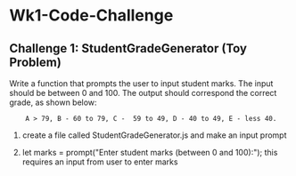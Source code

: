 # Wk1-Code-Challenge

## Challenge 1: StudentGradeGenerator (Toy Problem)

Write a function that prompts the user to input student marks. The input should be between 0 and 100. The output should correspond the correct grade, as shown below: 

        A > 79, B - 60 to 79, C -  59 to 49, D - 40 to 49, E - less 40.

   1. create a file called StudentGradeGenerator.js and make an input prompt

   2. let marks = prompt("Enter student marks (between 0 and 100):");  this requires an input from user to enter marks
   

